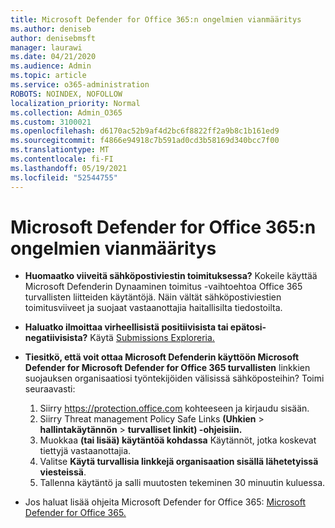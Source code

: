 ```yaml
---
title: Microsoft Defender for Office 365:n ongelmien vianmääritys
ms.author: deniseb
author: denisebmsft
manager: laurawi
ms.date: 04/21/2020
ms.audience: Admin
ms.topic: article
ms.service: o365-administration
ROBOTS: NOINDEX, NOFOLLOW
localization_priority: Normal
ms.collection: Admin_O365
ms.custom: 3100021
ms.openlocfilehash: d6170ac52b9af4d2bc6f8822ff2a9b8c1b161ed9
ms.sourcegitcommit: f4866e94918c7b591ad0cd3b58169d340bcc7f00
ms.translationtype: MT
ms.contentlocale: fi-FI
ms.lasthandoff: 05/19/2021
ms.locfileid: "52544755"
---
```

# <a name="troubleshoot-issues-with-microsoft-defender-for-office-365"></a>Microsoft Defender for Office 365:n ongelmien vianmääritys

- **Huomaatko viiveitä sähköpostiviestin toimituksessa?** Kokeile käyttää Microsoft Defenderin Dynaaminen toimitus -vaihtoehtoa Office 365 turvallisten liitteiden käytäntöjä. Näin vältät sähköpostiviestien toimitusviiveet ja suojaat vastaanottajia haitallisilta tiedostoilta.
- **Haluatko ilmoittaa virheellisistä positiivisista tai epätosi-negatiivisista?** Käytä [Submissions Exploreria.](https://protection.office.com/reportsubmission)
- **Tiesitkö, että voit ottaa Microsoft Defenderin käyttöön Microsoft Defender for Microsoft Defender for Office 365 turvallisten** linkkien suojauksen organisaatiosi työntekijöiden välisissä sähköposteihin? Toimi seuraavasti:
    1. Siirry https://protection.office.com kohteeseen ja kirjaudu sisään.
    2. Siirry Threat management Policy Safe Links **(Uhkien**  >  **hallintakäytännön**  >  **turvalliset linkit) -ohjeisiin.**
    3. Muokkaa **(tai lisää) käytäntöä kohdassa** Käytännöt, jotka koskevat tiettyjä vastaanottajia.
    4. Valitse **Käytä turvallisia linkkejä organisaation sisällä lähetetyissä viesteissä**.
    5. Tallenna käytäntö ja salli muutosten tekeminen 30 minuutin kuluessa.

- Jos haluat lisää ohjeita Microsoft Defender for Office 365: [Microsoft Defender for Office 365.](/microsoft-365/security/office-365-security/office-365-atp)